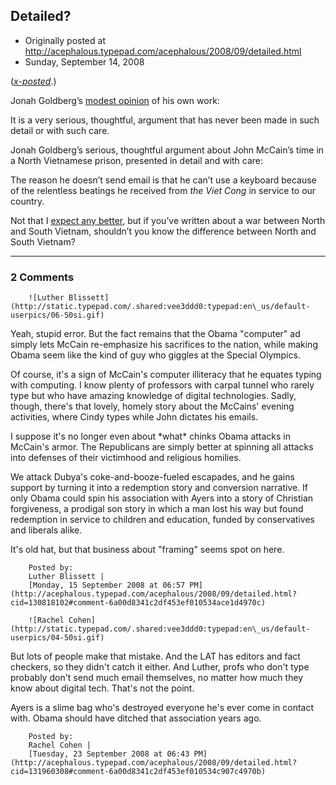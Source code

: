 ## Detailed?

 * Originally posted at http://acephalous.typepad.com/acephalous/2008/09/detailed.html
 * Sunday, September 14, 2008



([_x-posted_](http://edgeofthewest.wordpress.com/2008/09/14/detailed/).)

			

Jonah Goldberg’s [modest opinion](http://corner.nationalreview.com/post/?q=MGY3ODg1ZGEyYjQ0OTYxYzc0Yzc0ZDNhN2Q1MzhjMDE=) of his own work:

It is a very serious, thoughtful, argument that has never been made in such detail or with such care.

Jonah Goldberg’s serious, thoughtful argument about John McCain’s
time in a North Vietnamese prison, presented in detail and with care:

The reason he doesn’t send email is that he can’t use a keyboard because of the relentless beatings he received from _the Viet Cong_ in service to our country.

Not that I [expect any better](http://acephalous.typepad.com/acephalous/2007/12/i-recognize-i-c.html),
but if you’ve written about a war between North and South Vietnam,
shouldn’t you know the difference between North and South Vietnam?

		

		

* * *

### 2 Comments 

		

                
[]()

	

		![Luther Blissett](http://static.typepad.com/.shared:vee3ddd0:typepad:en\_us/default-userpics/06-50si.gif)
	

	

		

Yeah, stupid error.  But the fact remains that the Obama "computer" ad simply lets McCain re-emphasize his sacrifices to the nation, while making Obama seem like the kind of guy who giggles at the Special Olympics.  

Of course, it's a sign of McCain's computer illiteracy that he equates typing with computing.  I know plenty of professors with carpal tunnel who rarely type but who have amazing knowledge of digital technologies.  Sadly, though, there's that lovely, homely story about the McCains' evening activities, where Cindy types while John dictates his emails.  

I suppose it's no longer even about \*what\* chinks Obama attacks in McCain's armor.  The Republicans are simply better at spinning all attacks into defenses of their victimhood and religious homilies.  

We attack Dubya's coke-and-booze-fueled escapades, and he gains support by turning it into a redemption story and conversion narrative.  If only Obama could spin his association with Ayers into a story of Christian forgiveness, a prodigal son story in which a man lost his way but found redemption in service to children and education, funded by conservatives and liberals alike.  

It's old hat, but that business about "framing" seems spot on here.

	

		Posted by:
		Luther Blissett |
		[Monday, 15 September 2008 at 06:57 PM](http://acephalous.typepad.com/acephalous/2008/09/detailed.html?cid=130818102#comment-6a00d8341c2df453ef010534ace1d4970c)

[]()

	

		![Rachel Cohen](http://static.typepad.com/.shared:vee3ddd0:typepad:en\_us/default-userpics/04-50si.gif)
	

	

		

But lots of people make that mistake. And the LAT has editors and fact checkers, so they didn't catch it either. And Luther, profs who don't type probably don't send much email themselves, no matter how much they know about digital tech. That's not the point.   

Ayers is a slime bag who's destroyed everyone he's ever come in contact with. Obama should have ditched that association years ago. 

	

		Posted by:
		Rachel Cohen |
		[Tuesday, 23 September 2008 at 06:43 PM](http://acephalous.typepad.com/acephalous/2008/09/detailed.html?cid=131960308#comment-6a00d8341c2df453ef010534c907c4970b)

		

        